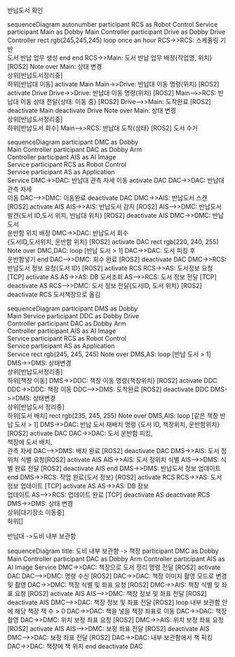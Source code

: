 반납도서 확인


sequenceDiagram
    autonumber
    participant RCS as Robot Control Service
    participant Main as Dobby Main Controller
    participant Drive as Dobby Drive Controller
    rect rgb(245,245,245)
      loop once an hour
        RCS->>RCS: 스케줄링 기반<br/>도서 반납 업무 생성
      end
    end
    RCS->>Main: 도서 반납 업무 배정{작업명, 위치}  [ROS2]
    Note over Main: 상태 변경<br/>상위[반납도서정리중]<br/>하위[반납대 이동]
    activate Main
    Main->>Drive: 반납대 이동 명령(위치) [ROS2]
    activate Drive
    Drive->>Drive: 반납대 이동 명령(위치)  [ROS2]
    Main-->>RCS: 반납대 이동 상태 전달{상태: 이동 중}  [ROS2]
    Drive-->>Main: 도착완료  [ROS2]
    deactivate Main
    deactivate Drive
    Note over Main: 상태 변경<br/>상위[반납도서정리중]<br/>하위[반납도서 회수]
    Main-->>RCS: 반납대 도착{상태}  [ROS2]
 도서 수거


sequenceDiagram
    participant DMC as Dobby<br/>Main Controller
    participant DAC as Dobby Arm<br/>Controller
    participant AIS as AI Image<br/>Service
    participant RCS as Robot Control<br/>Service
    participant AS as Application<br/>Service
    DMC->>DAC: 반납대 관측 자세 이동
    activate DAC
    DAC->>DAC: 반납대 관측 자세<br/>이동
    DAC-->>DMC: 이동완료
    deactivate DAC
    DMC->>AIS: 반납도서 스캔  [ROS2]
    activate AIS
    AIS->>AIS: 반납도서 감지  [ROS2]
    AIS-->>DMC: 반납도서 발견{도서 ID,도서 위치, 반납대 위치} [ROS2]
    deactivate AIS
    DMC->>DMC: 반납도서<br/>운반함 위치 배정
    DMC->>DAC: 반납도서 회수<br/>{도서ID,도서위치, 운반함 위치} [ROS2]
    activate DAC
    rect rgb(220, 240, 255)
        Note over DMC,DAC: loop [반납 도서 > 1]
        DAC->>DAC: 도서 피킹 후<br/>운반함넣기
    end
    DAC-->>DMC: 회수 완료 [ROS2]
    deactivate DAC
    DMC->>RCS: 반납도서 정보 요청{도서 ID} [ROS2]
    activate RCS
    RCS->>AS: 도서정보 요청 [TCP]
    activate AS
    AS->>AS: DB 도서조회 
    AS-->>RCS: 도서 정보 전달 [TCP]
    deactivate AS
    RCS-->>DMC: 도서 정보 전달{도서ID, 도서 위치} [ROS2]
    deactivate RCS
도서책장으로 옮김


sequenceDiagram
    participant DMS as Dobby<br/>Main Service
    participant DDC as Dobby Drive<br/>Controller
    participant DAC as Dobby Arm<br/>Controller
    participant AIS as AI Image<br/>Service
    participant RCS as Robot Control<br/>Service
    participant AS as Application<br/>Service
    rect rgb(245, 245, 245)
        Note over DMS,AS: loop [반납 도서 > 1]
        DMS->>DMS: 상태변경<br/>상위[반납도서정리중]<br/>하위[책장 이동]
        DMS->>DDC: 책장 이동 명령{책장위치} [ROS2]
        activate DDC
        DDC->>DDC: 책장 이동
        DDC-->>DMS: 도착완료 [ROS2]
        deactivate DDC
        DMS->>DMS: 상태변경<br/>상위[반납도서 정리중]<br/>하위[도서 배치]
        rect rgb(235, 245, 255)
            Note over DMS,AIS: loop [같은 책장 반납 도서 > 1]
            DMS->>DAC: 반납 도서 재배치 명령 {도서 ID, 책장위치, 운반함위치} [ROS2]
            activate DAC
            DAC->>DAC: 도서 운반함 피킹,<br/>책장에 도서 배치,<br/>관측 자세
            DAC-->>DMS: 배치 완료 [ROS2]
            deactivate DAC
            DMS->>AIS: 도서 정위치 식별 요청[ROS2]
            activate AIS
            AIS->>AIS: 도서 정위치 식별 
            AIS-->>DMS: 식별 완료 전달 [ROS2]
            deactivate AIS
        end
        DMS->>DMS: 반납도서 정보 업데이트
    end
    DMS->>RCS: 작업 완료{도서 정보} [ROS2]
    activate RCS
    RCS->>AS: 도서 정보 업데이트 [TCP]
    activate AS
    AS->>AS: DB 정보<br/>업데이트
    AS-->>RCS: 업데이트 완료 [TCP]
    deactivate AS
    deactivate RCS
    DMS->>DMS: 상태 변경<br/>상위[대기장소 이동중]<br/>하위[]
 

반납대 ->도비 내부 보관함


sequenceDiagram
    title: 도비 내부 보관함 -> 책장
    participant DMC as Dobby Main Controller
    participant DAC as Dobby Arm Controller
    participant AIS as AI Image Service
    DMC->>DAC: 책장으로 도서 정리 명령 전달 [ROS2]
    activate DAC
    DAC-->>DMC: 명령 수신 [ROS2]
    DAC->>DAC: 책장 이미지 촬영 모드로 변경 및 촬영
	  DAC->>DMC: 책장 식별 및 좌표 요청 [ROS2]
    DMC->>AIS: 책장 식별 및 좌표 요청 [ROS2]
    activate AIS
    AIS-->>DMC: 책장 정보 및 좌표 전달 [ROS2]
    deactivate AIS
    DMC-->>DAC: 책장 정보 및 좌표 전달 [ROS2]
    loop 내부 보관함 안에 해당 책장 책 수 > 0
        DAC->>DAC: 책을 넣을 책장 좌표로 이동
        DAC->>DAC: 책장 촬영
        DAC->>DMC: 위치 보정 좌표 요청 [ROS2]
        DMC->>AIS: 위치 보정 좌표 요청 [ROS2]
        activate AIS
        AIS-->>DMC: 보정 좌표 전달 [ROS2]
        deactivate AIS
        DMC-->>DAC: 보정 좌표 전달 [ROS2]
        DAC->>DAC: 내부 보관함에서 책 픽킹
        DAC->>DAC: 책장에 책 위치
    end
    deactivate DAC